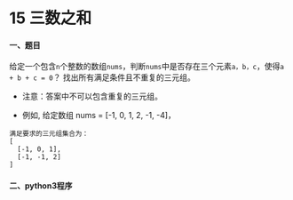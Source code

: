 # 15 三数之和

#### 一、题目

给定一个包含```n```个整数的数组```nums```，判断```nums```中是否存在三个元素```a，b，c```，使得```a + b + c = 0```？
找出所有满足条件且不重复的三元组。

* 注意：答案中不可以包含重复的三元组。

* 例如, 给定数组 nums = [-1, 0, 1, 2, -1, -4]，
```
满足要求的三元组集合为：
[
  [-1, 0, 1],
  [-1, -1, 2]
]
```

#### 二、python3程序


